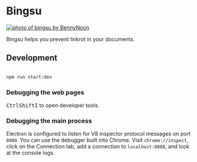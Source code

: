 # Bingsu

[![photo of bingsu by BennyNoon](./src/assets/img/bingsu-photo.jpg)](https://pixabay.com/photos/bingsu-menu-mango-3868700/)

Bingsu helps you prevent linkrot in your documents.

## Development

```bash

npm run start:dev

```

### Debugging the web pages

<kbd>Ctrl</kbd><kbd>Shift</kbd><kbd>I</kbd> to open developer tools.

### Debugging the main process

Electron is configured to listen for V8 inspector protocol messages on port `8080`. You can use the debugger built into Chrome. Visit `chrome://inspect`, click on the Connection tab, add a connection to `localhost:8080`, and look at the console logs.
